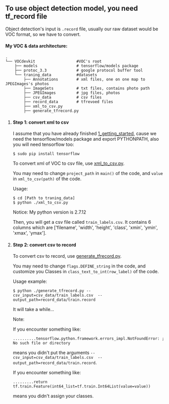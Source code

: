 ## To use object detection model, you need tf_record file

Object detection's input is `.record` file, usually our raw dataset would be VOC format, so we have to convert.

#### My VOC & data architecture:

```
.
└── VOCdevkit     			   #VOC's root
	├── models				   # tensorflow/models package
	├── protoc_3.3			   # google protocol buffer tool
	└── traning_data		   #datasets
        ├── Annotations        # xml files, one on one map to JPEGImages's photos
        ├── ImageSets          # txt files, contains photo path
        ├── JPEGImages 		   # jpg files, photos
        ├── csv_data 		   # csv files
        ├── record_data 	   # tfrevoed files
        ├── xml_to_csv.py
        ├── generate_tfrecord.py
```

1. #### Step 1: convert xml to csv

   I assume that you have already finished [1_getting_started](./1_getting_started.md), cause we need the tensorflow/models package and export PYTHONPATH, also you will need tensorflow too:

   ```shell
   $ sudo pip install tensorflow
   ```

   To convert xml of VOC to csv file, use [xml_to_csv.py](./xml_to_csv.py).

   You may need to change `project_path` in `main()` of the code, and `value` in `xml_to_csv(path)` of the code.

   Usage:

   ```shell
   $ cd [Path to traning_data]
   $ python ./xml_to_csv.py
   ```

   Notice: My python version is 2.7.12

   Then, you will get a csv file called `train_labels.csv`. It contains 6 columns which are ['filename', 'width', 'height', 'class', 'xmin', 'ymin', 'xmax', 'ymax'].

   

2. #### Step 2: convert csv to record

   To convert csv to record, use [generate_tfrecord.py](./generate_tfrecord.py).

   You may need to change `flags.DEFINE_string` in the code, and customize you Classes in `class_text_to_int(row_label)` of the code.

   Usage example:

   ```shell
   $ python ./generate_tfrecord.py --csv_input=csv_data/train_labels.csv  --output_path=record_data/train.record
   ```

   It will take a while...

   

   Note:

   If you encounter something like:

   ```
   ..........tensorflow.python.framework.errors_impl.NotFoundError: ; No such file or directory
   ```

   means you didn't put the arguments `--csv_input=csv_data/train_labels.csv  --output_path=record_data/train.record`.

   

   If you encounter something like:

   ```
   .........return tf.train.Feature(int64_list=tf.train.Int64List(value=value))
   ```

   means you didn't assign your classes.

   